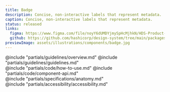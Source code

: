 ```yaml
---
title: Badge
description: Concise, non-interactive labels that represent metadata.
caption: Concise, non-interactive labels that represent metadata.
status: released
links:
  figma: https://www.figma.com/file/noyY6dUMDYjmySpHcMjhkN/HDS-Product---Components?node-id=2337%3A20761&t=XC8SUxxJOFHgqYzK-1
  github: https://github.com/hashicorp/design-system/tree/main/packages/components/addon/components/hds/badge
previewImage: assets/illustrations/components/badge.jpg
---
```


<section data-tab="Guidelines">
  @include "partials/guidelines/overview.md"
  @include "partials/guidelines/guidelines.md"
</section>

<section data-tab="Code">
  @include "partials/code/how-to-use.md"
  @include "partials/code/component-api.md"
  <!-- @include "partials/code/showcase.md" -->
</section>

<section data-tab="Specifications">
  @include "partials/specifications/anatomy.md"
</section>

<section data-tab="Accessibility">
  @include "partials/accessibility/accessibility.md"
</section>
